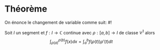 # Théorème
On énonce le changement de variable comme suit: #!

Soit $I$ un segment et $f: I \to \mathbb C$ continue avec $\rho: [a,b] \to I$ de classe $\mathcal C^1$ alors
$$\int_{\rho(a)}^{\rho(b)}f(x)dx = \int_a^bf(\rho(t))\rho'(t)dt$$
<!--ID: 1710446919809-->

